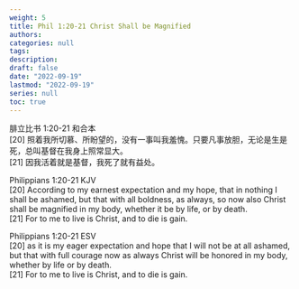 ```yaml
---
weight: 5
title: Phil 1:20-21 Christ Shall be Magnified
authors:
categories: null
tags:
description: 
draft: false
date: "2022-09-19"
lastmod: "2022-09-19"
series: null
toc: true
---
```

腓立比书 1:20-21 和合本  
[20] 照着我所切慕、所盼望的，没有一事叫我羞愧。只要凡事放胆，无论是生是死，总叫基督在我身上照常显大。   
[21] 因我活着就是基督，我死了就有益处。

Philippians 1:20-21 KJV    
[20] According to my earnest expectation and my hope, that in nothing I shall be ashamed, but that with all boldness, as always, so now also Christ shall be magnified in my body, whether it be by life, or by death.  
[21] For to me to live is Christ, and to die is gain.  

Philippians 1:20-21 ESV  
[20] as it is my eager expectation and hope that I will not be at all ashamed, but that with full courage now as always Christ will be honored in my body, whether by life or by death.   
[21] For to me to live is Christ, and to die is gain.

<!--more-->

